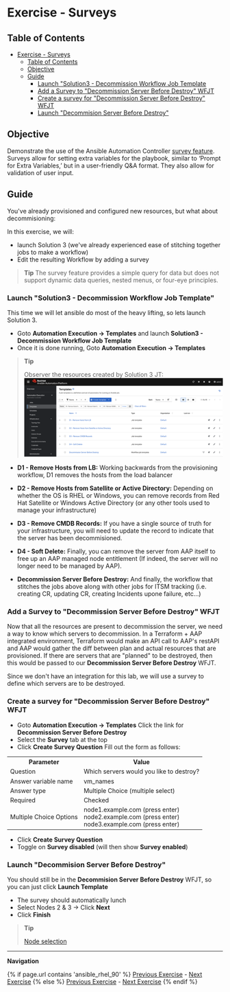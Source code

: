 # Exercise - Surveys

## Table of Contents

- [Exercise - Surveys](#exercise---surveys)
  - [Table of Contents](#table-of-contents)
  - [Objective](#objective)
  - [Guide](#guide)
    - [Launch "Solution3 - Decommission Workflow Job Template](#launch-solution3---decommission-workflow-job-template)
    - [Add a Survey to "Decommission Server Before Destroy" WFJT](#add-a-survey-to-decommission-server-before-destroy-wfjt)
    - [Create a survey for "Decommission Server Before Destroy" WFJT](#create-a-survey-for-decommission-server-before-destroy-wfjt)
    - [Launch "Decommision Server Before Destroy"](#launch-decommision-server-before-destroy)

## Objective

Demonstrate the use of the Ansible Automation Controller [survey feature](https://docs.redhat.com/en/documentation/red_hat_ansible_automation_platform/latest/html/using_automation_execution/controller-job-templates#controller-surveys-in-job-templates). Surveys allow for setting extra variables for the playbook, similar to ‘Prompt for Extra Variables,’ but in a user-friendly Q&A format. They also allow for validation of user input.

## Guide

You've already provisioned and configured new resources, but what about decommisioning:

In this exercise, we will:
  * launch Solution 3 (we've already experienced ease of stitching together jobs to make a workflow)
  * Edit the resulting Workflow by adding a survey

> **Tip**
> The survey feature provides a simple query for data but does not support dynamic data queries, nested menus, or four-eye principles.

### Launch "Solution3 - Decommission Workflow Job Template"
This time we will let ansible do most of the heavy lifting, so lets launch Solution 3.

* Goto **Automation Execution → Templates** and launch  **Solution3 - Decommission Workflow Job Template**
* Once it is done running, Goto **Automation Execution → Templates** 
> **Tip**
>
> Observer the resources created by Solution 3 JT:
![Solution 3 Resources](images/solution3_resources.png)
* **D1 - Remove Hosts from LB:** Working backwards from the provisioning workflow, D1 removes the hosts from the load balancer

* **D2 - Remove Hosts from Satellite or Active Directory:** Depending on whether the OS is RHEL or Windows, you can remove records from Red Hat Satellite or Windows Active Directory (or any other tools used to manage your infrastructure)

* **D3 - Remove CMDB Records:** If you have a single source of truth for your infrastructure, you will need to update the record to indicate that the server has been decommisioned.

* **D4 - Soft Delete:** Finally, you can remove the server from AAP itself to free up an AAP managed node entitlement (If indeed, the server will no longer need to be managed by AAP).

* **Decommission Server Before Destroy:** And finally, the workflow that stitches the jobs above along with other jobs for ITSM tracking (i.e. creating CR, updating CR, creating Incidents upone failure, etc...)

### Add a Survey to "Decommission Server Before Destroy" WFJT
Now that all the resources are present to decommission the server, we need a way to know which servers to decommission. In a Terraform + AAP integrated environment, Terraform would make an API call to AAP's restAPI and AAP would gather the diff between plan and actual resources that are provisioned.  If there are servers that are "planned" to be destroyed, then this would be passed to our **Decommission Server Before Destroy** WFJT.  

Since we don't have an integration for this lab, we will use a survey to define which servers are to be destroyed.

### Create a survey for "Decommission Server Before Destroy" WFJT

* Goto **Automation Execution → Templates** Click the link for **Decommission Server Before Destroy**
* Select the **Survey** tab at the top
* Click **Create Survey Question** Fill out the form as follows:

 <table>
   <tr>
     <th>Parameter</th>
     <th>Value</th>
   </tr>
   <tr>
     <td>Question</td>
     <td>Which servers would you like to destroy?</td>
   </tr>
   <tr>
     <td>Answer variable name</td>
     <td>vm_names</td>
   <tr>
     <td>Answer type</td>
     <td>Multiple Choice (multiple select)</td>
   <tr>
   <tr>
     <td>Required</td>
     <td>Checked</td>
   </tr>
   <tr>
     <td>Multiple Choice Options</td>
     <td>
       node1.example.com (press enter)<br>
       node2.example.com (press enter)<br>
       node3.example.com (press enter)<br>
     </td>
   </tr>
 </table>

* Click **Create Survey Question**
* Toggle on **Survey disabled** (will then show **Survey enabled**)

### Launch "Decommision Server Before Destroy"
You should still be in the **Decommision Server Before Destroy** WFJT, so you can just click **Launch Template**

* The survey should automatically lunch
* Select Nodes 2 & 3 → Click **Next**
* Click **Finish**
> **Tip**
>
> [Node selection](images/survey_node_selection.png)

---
**Navigation**
<br>

{% if page.url contains 'ansible_rhel_90' %}
[Previous Exercise](../4-variables) - [Next Exercise](../../ansible_rhel_90/6-system-roles/)
{% else %}
[Previous Exercise](../2.4-workflows/) - [Next Exercise](../2.6-rbac/)
{% endif %}
